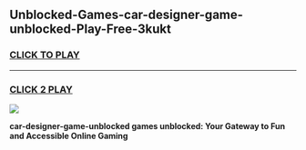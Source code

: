 
## Unblocked-Games-car-designer-game-unblocked-Play-Free-3kukt
<h3>
<a href="https://premium76.site?title=car-designer-game-unblocked&ref=15A">CLICK TO PLAY</a></h3>
<hr>

<h3>
<a href="https://premium76.site?title=car-designer-game-unblocked&ref=15A">CLICK 2 PLAY</a>
  
</h3>

<a href="https://premium76.site?title=car-designer-game-unblocked&ref=15A"><img src="https://clearcache.store/games.png"></a>


**car-designer-game-unblocked games unblocked: Your Gateway to Fun and Accessible Online Gaming**
